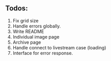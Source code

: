 ## Todos:

1. Fix grid size
2. Handle errors globally.
3. Write README
4. Individual image page
5. Archive page
6. Handle connect to livestream case (loading)
7. Interface for error response.
